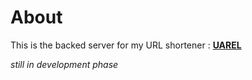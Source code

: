 # About

This is the backed server for my URL shortener : **[UAREL](https://github.com/udezueoluomachi/uarel)**

_still in development phase_